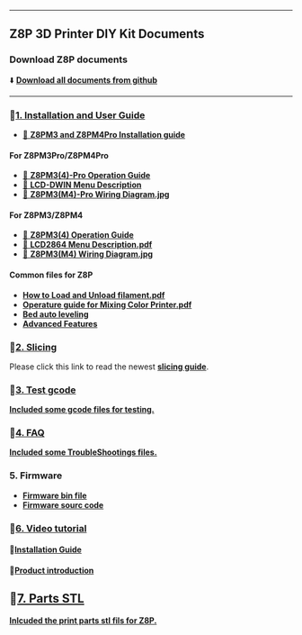 <!-- ### :globe_with_meridians: Choose Language (Translated by google)
[![](./lanpic/ES.png)](https://github-com.translate.goog/ZONESTAR3D/Z8P/tree/main/Z8P?_x_tr_sl=en&_x_tr_tl=es)
[![](./lanpic/PT.png)](https://github-com.translate.goog/ZONESTAR3D/Z8P/tree/main/Z8P?_x_tr_sl=en&_x_tr_tl=pt)
[![](./lanpic/FR.png)](https://github-com.translate.goog/ZONESTAR3D/Z8P/tree/main/Z8P?_x_tr_sl=en&_x_tr_tl=fr)
[![](./lanpic/DE.png)](https://github-com.translate.goog/ZONESTAR3D/Z8P/tree/main/Z8P?_x_tr_sl=en&_x_tr_tl=de)
[![](./lanpic/IT.png)](https://github-com.translate.goog/ZONESTAR3D/Z8P/tree/main/Z8P?_x_tr_sl=en&_x_tr_tl=it)
[![](./lanpic/SW.png)](https://github-com.translate.goog/ZONESTAR3D/Z8P/tree/main/Z8P?_x_tr_sl=en&_x_tr_tl=sv)
[![](./lanpic/PL.png)](https://github-com.translate.goog/ZONESTAR3D/Z8P/tree/main/Z8P?_x_tr_sl=en&_x_tr_tl=pl)
[![](./lanpic/DK.png)](https://github-com.translate.goog/ZONESTAR3D/Z8P/tree/main/Z8P?_x_tr_sl=en&_x_tr_tl=da)
[![](./lanpic/CZ.png)](https://github-com.translate.goog/ZONESTAR3D/Z8P/tree/main/Z8P?_x_tr_sl=en&_x_tr_tl=cs)
[![](./lanpic/HR.png)](https://github-com.translate.goog/ZONESTAR3D/Z8P/tree/main/Z8P?_x_tr_sl=en&_x_tr_tl=hr)
[![](./lanpic/RO.png)](https://github-com.translate.goog/ZONESTAR3D/Z8P/tree/main/Z8P?_x_tr_sl=en&_x_tr_tl=ro)
[![](./lanpic/SK.png)](https://github-com.translate.goog/ZONESTAR3D/Z8P/tree/main/Z8P?_x_tr_sl=en&_x_tr_tl=sk)

[![](./lanpic/RU.png)](https://github-com.translate.goog/ZONESTAR3D/Z8P/tree/main/Z8P?_x_tr_sl=en&_x_tr_tl=ru)
[![](./lanpic/JP.png)](https://github-com.translate.goog/ZONESTAR3D/Z8P/tree/main/Z8P?_x_tr_sl=en&_x_tr_tl=ja)
[![](./lanpic/KR.png)](https://github-com.translate.goog/ZONESTAR3D/Z8P/tree/main/Z8P?_x_tr_sl=en&_x_tr_tl=ko)
[![](./lanpic/ID.png)](https://github-com.translate.goog/ZONESTAR3D/Z8P/tree/main/Z8P?_x_tr_sl=en&_x_tr_tl=id)
[![](./lanpic/TH.png)](https://github-com.translate.goog/ZONESTAR3D/Z8P/tree/main/Z8P?_x_tr_sl=en&_x_tr_tl=th)
[![](./lanpic/VN.png)](https://github-com.translate.goog/ZONESTAR3D/Z8P/tree/main/Z8P?_x_tr_sl=en&_x_tr_tl=vi)
[![](./lanpic/IL.png)](https://github-com.translate.goog/ZONESTAR3D/Z8P/tree/main/Z8P?_x_tr_sl=en&_x_tr_tl=iw)
[![](./lanpic/SA.png)](https://github-com.translate.goog/ZONESTAR3D/Z8P/tree/main/Z8P?_x_tr_sl=en&_x_tr_tl=ar)
[![](./lanpic/TR.png)](https://github-com.translate.goog/ZONESTAR3D/Z8P/tree/main/Z8P?_x_tr_sl=en&_x_tr_tl=tr)
[![](./lanpic/GR.png)](https://github-com.translate.goog/ZONESTAR3D/Z8P/tree/main/Z8P?_x_tr_sl=en&_x_tr_tl=el)
[![](./lanpic/BR.png)](https://github-com.translate.goog/ZONESTAR3D/Z8P/tree/main/Z8P?_x_tr_sl=en&_x_tr_tl=pt)
[![](./lanpic/CN.png)](https://github-com.translate.goog/ZONESTAR3D/Z8P/tree/main/Z8P?_x_tr_sl=en&_x_tr_tl=zh-CN) -->

-----
## Z8P 3D Printer DIY Kit Documents
### Download Z8P documents
:arrow_down: [**Download all documents from github**](https://downgit.github.io/#/home?url=https://github.com/ZONESTAR3D/Z8P/tree/main/Z8P)     

-----
### :file_folder:[1. Installation and User Guide](./1.%20Installation%20and%20User%20Guide/)
- [:book: **Z8PM3 and Z8PM4Pro Installation guide**](./installation.md)

#### For Z8PM3Pro/Z8PM4Pro
- [:blue_book: **Z8PM3(4)-Pro Operation Guide**](https://github.com/ZONESTAR3D/Z8P/blob/main/Z8P-MK2/2-Operation_Guide/readme.md)
- [:book: **LCD-DWIN Menu Description**](https://github.com/ZONESTAR3D/Upgrade-kit-guide/tree/main/TFT-LCD/LCD-DWIN/user_guide)   
- [:art: **Z8PM3(M4)-Pro Wiring Diagram.jpg**](./1.%20Installation%20and%20User%20Guide/Z8P_Pro_Wirig%20Diagram.jpg)
#### For Z8PM3/Z8PM4
- [:blue_book: **Z8PM3(4) Operation Guide**](./Userguide_Z8P.md)
- [:blue_book: **LCD2864 Menu Description.pdf**](./1.%20Installation%20and%20User%20Guide/LCD12864%20Menu%20Description%20V6.pdf)
- [:art: **Z8PM3(M4) Wiring Diagram.jpg**](./1.%20Installation%20and%20User%20Guide/Z8P_Wirig%20Diagram.jpg)

#### Common files for Z8P
- [**How to Load and Unload filament.pdf**](./1.%20Installation%20and%20User%20Guide/How%20to%20Load%20and%20Unload%20filament%20(LCD12864).pdf)
- [**Operature guide for Mixing Color Printer.pdf**](./1.%20Installation%20and%20User%20Guide/Operature%20guide%20for%20Mixing%20Color%20Printer%20V1_2.pdf)
- [**Bed auto leveling**](./1.%20Installation%20and%20User%20Guide/Bed%20Auto%20Leveling/)
- [**Advanced Features**](./1.%20Installation%20and%20User%20Guide/Advanced%20Features/)

### :file_folder:[2. Slicing](https://github.com/ZONESTAR3D/Slicing-Guide)
Please click this link to read the newest [**slicing guide**](https://github.com/ZONESTAR3D/Slicing-Guide).  

### :file_folder:[3. Test gcode](./3.%20Test%20gcode/)
[**Included some gcode files for testing.**](./3.%20Test%20gcode/)

### :file_folder:[4. FAQ](./4.%20FAQ/)
[**Included some TroubleShootings files.**](./4.%20FAQ/)

### 5. Firmware
- [**Firmware bin file**](https://github.com/ZONESTAR3D/Firmware/tree/master/Z8/Z8P)   
- [**Firmware sourc code**](https://github.com/ZONESTAR3D/source-code-for-3d-printer)

### :file_folder:[6. Video tutorial](./6.%20Video%20tutorial/readme.md)
#### :movie_camera:[**Installation Guide**](https://youtu.be/YV3dSoo5NOM)  
#### :movie_camera:[**Product introduction**](https://youtu.be/NqhwHJeaFhI)

## :file_folder:[7. Parts STL](./7.%20Parts%20STL/)
[**Inlcuded the print parts stl fils for Z8P.**](./7.%20Parts%20STL/)
